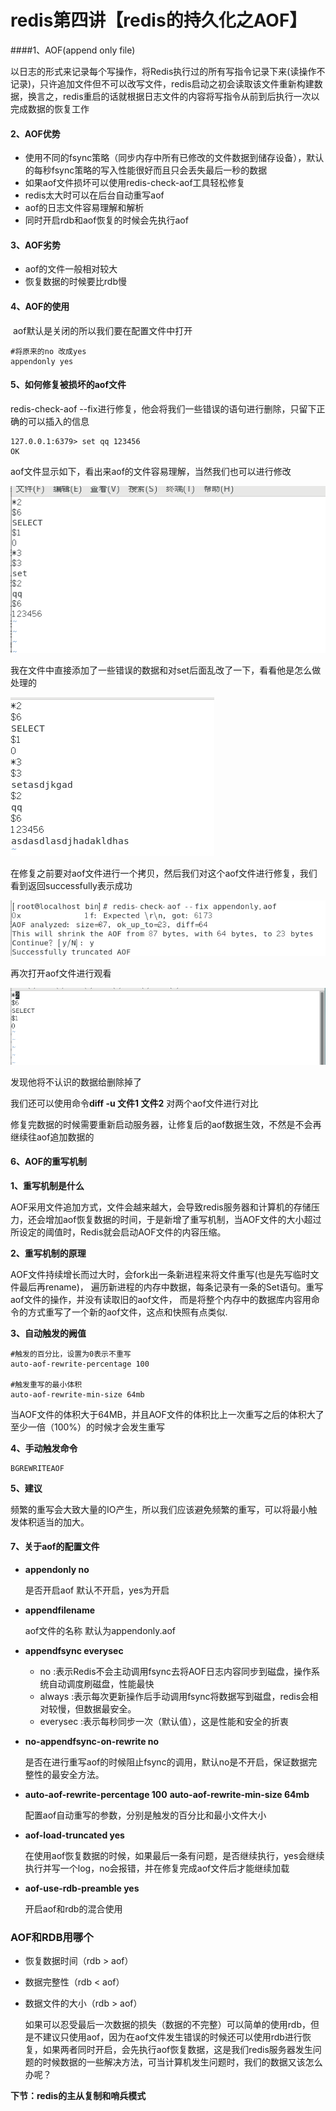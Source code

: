 

# redis第四讲【redis的持久化之AOF】

####1、AOF(append only file)

​		以日志的形式来记录每个写操作，将Redis执行过的所有写指令记录下来(读操作不记录)，只许追加文件但不可以改写文件，redis启动之初会读取该文件重新构建数据，换言之，redis重启的话就根据日志文件的内容将写指令从前到后执行一次以完成数据的恢复工作

#### 2、AOF优势

- 使用不同的fsync策略（同步内存中所有已修改的文件数据到储存设备），默认的每秒fsync策略的写入性能很好而且只会丢失最后一秒的数据
- 如果aof文件损坏可以使用redis-check-aof工具轻松修复
- redis太大时可以在后台自动重写aof
- aof的日志文件容易理解和解析
- 同时开启rdb和aof恢复的时候会先执行aof

#### 3、AOF劣势

- aof的文件一般相对较大
- 恢复数据的时候要比rdb慢

#### 4、AOF的使用

​		aof默认是关闭的所以我们要在配置文件中打开

```shell
#将原来的no 改成yes
appendonly yes 
```

#### 5、如何修复被损坏的aof文件

redis-check-aof --fix进行修复，他会将我们一些错误的语句进行删除，只留下正确的可以插入的信息

```shell
127.0.0.1:6379> set qq 123456
OK
```

aof文件显示如下，看出来aof的文件容易理解，当然我们也可以进行修改

![1567933689698](../pic/1567933689698.png)

我在文件中直接添加了一些错误的数据和对set后面乱改了一下，看看他是怎么做处理的

![1567933822247](../pic/1567933822247.png)

在修复之前要对aof文件进行一个拷贝，然后我们对这个aof文件进行修复，我们看到返回successfully表示成功

![1567934104292](../pic/1567934104292.png)

再次打开aof文件进行观看

![1567934200576](../pic/1567934200576.png)

发现他将不认识的数据给删除掉了

我们还可以使用命令**diff -u 文件1 文件2** 对两个aof文件进行对比

修复完数据的时候需要重新启动服务器，让修复后的aof数据生效，不然是不会再继续往aof追加数据的

#### 6、AOF的重写机制

**1、重写机制是什么**

​		AOF采用文件追加方式，文件会越来越大，会导致redis服务器和计算机的存储压力，还会增加aof恢复数据的时间，于是新增了重写机制，当AOF文件的大小超过所设定的阈值时，Redis就会启动AOF文件的内容压缩。

**2、重写机制的原理**

​		AOF文件持续增长而过大时，会fork出一条新进程来将文件重写(也是先写临时文件最后再rename)，
遍历新进程的内存中数据，每条记录有一条的Set语句。重写aof文件的操作，并没有读取旧的aof文件，
而是将整个内存中的数据库内容用命令的方式重写了一个新的aof文件，这点和快照有点类似.

**3、自动触发的阙值**

```shell
#触发的百分比，设置为0表示不重写
auto-aof-rewrite-percentage 100 

#触发重写的最小体积
auto-aof-rewrite-min-size 64mb  
```

当AOF文件的体积大于64MB，并且AOF文件的体积比上一次重写之后的体积大了至少一倍（100%）的时候才会发生重写

**4、手动触发命令**

```shell
BGREWRITEAOF
```

**5、建议**

频繁的重写会大致大量的IO产生，所以我们应该避免频繁的重写，可以将最小触发体积适当的加大。

#### 7、关于aof的配置文件

- **appendonly no**

  是否开启aof 默认不开启，yes为开启

- **appendfilename** 

  aof文件的名称 默认为appendonly.aof

- **appendfsync everysec**

  - no :表示Redis不会主动调用fsync去将AOF日志内容同步到磁盘，操作系统自动调度刷磁盘，性能最快
  - always :表示每次更新操作后手动调用fsync将数据写到磁盘，redis会相对较慢，但数据最安全。
  - everysec :表示每秒同步一次（默认值），这是性能和安全的折衷

- **no-appendfsync-on-rewrite no**

  是否在进行重写aof的时候阻止fsync的调用，默认no是不开启，保证数据完整性的最安全方法。

- **auto-aof-rewrite-percentage 100** 
  **auto-aof-rewrite-min-size 64mb**

  配置aof自动重写的参数，分别是触发的百分比和最小文件大小

- **aof-load-truncated yes**

  在使用aof恢复数据的时候，如果最后一条有问题，是否继续执行，yes会继续执行并写一个log，no会报错，并在修复完成aof文件后才能继续加载

- **aof-use-rdb-preamble yes**

  开启aof和rdb的混合使用

### AOF和RDB用哪个

- 恢复数据时间（rdb > aof）

- 数据完整性（rdb < aof）

- 数据文件的大小（rdb > aof）

  ​	如果可以忍受最后一次数据的损失（数据的不完整）可以简单的使用rdb，但是不建议只使用aof，因为在aof文件发生错误的时候还可以使用rdb进行恢复，如果两者同时开启，会先执行aof恢复数据，这是我们redis服务器发生问题的时候数据的一些解决方法，可当计算机发生问题时，我们的数据又该怎么办呢？

**下节：redis的主从复制和哨兵模式**